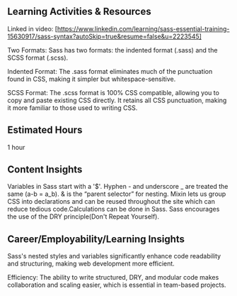 ## Learning Activities & Resources
Linked in video: [https://www.linkedin.com/learning/sass-essential-training-15630917/sass-syntax?autoSkip=true&resume=false&u=2223545]

Two Formats: Sass has two formats: the indented format (.sass) and the SCSS format (.scss).

Indented Format: The .sass format eliminates much of the punctuation found in CSS, making it simpler but whitespace-sensitive.

SCSS Format: The .scss format is 100% CSS compatible, allowing you to copy and paste existing CSS directly. It retains all CSS punctuation, making it more familiar to those used to writing CSS.


## Estimated Hours
1 hour


## Content Insights 
Variables in Sass start with a '$'. Hyphen - and underscore _ are treated the same (a-b = a_b). & is the “parent selector” for nesting. Mixin lets us group CSS into declarations and can be reused throughout the site which can reduce tedious code.Calculations can be done in Sass. Sass encourages the use of the DRY principle(Don't Repeat Yourself).


## Career/Employability/Learning Insights
Sass's nested styles and variables significantly enhance code readability and structuring, making web development more efficient.

Efficiency: The ability to write structured, DRY, and modular code makes collaboration and scaling easier, which is essential in team-based projects.